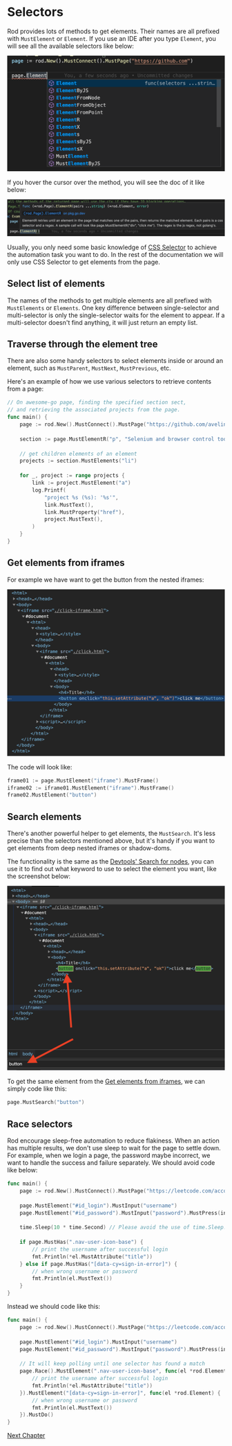 # Selectors

Rod provides lots of methods to get elements. Their names are all prefixed with
`MustElement` or `Element`. If you use an IDE after you type `Element`, you will
see all the available selectors like below:

![ide-selectors](ide-selectors.png)

If you hover the cursor over the method, you will see the doc of it like below:

![ide-doc](ide-doc.png)

Usually, you only need some basic knowledge of [CSS Selector](css-selector) to achieve the automation task you want to do.
In the rest of the documentation we will only use CSS Selector to get elements from the page.

## Select list of elements

The names of the methods to get multiple elements are all prefixed with `MustElements` or `Elements`.
One key difference between single-selector and multi-selector is only the single-selector waits for the
element to appear. If a multi-selector doesn't find anything, it will just return an empty list.

## Traverse through the element tree

There are also some handy selectors to select elements inside or around an element, such as
`MustParent`, `MustNext`, `MustPrevious`, etc.

Here's an example of how we use various selectors to retrieve contents from a page:

```go
// On awesome-go page, finding the specified section sect,
// and retrieving the associated projects from the page.
func main() {
	page := rod.New().MustConnect().MustPage("https://github.com/avelino/awesome-go")

	section := page.MustElementR("p", "Selenium and browser control tools").MustNext()

	// get children elements of an element
	projects := section.MustElements("li")

	for _, project := range projects {
		link := project.MustElement("a")
		log.Printf(
			"project %s (%s): '%s'",
			link.MustText(),
			link.MustProperty("href"),
			project.MustText(),
		)
	}
}
```

## Get elements from iframes

For example we have want to get the button from the nested iframes:

![iframes](iframes.png)

The code will look like:

```go
frame01 := page.MustElement("iframe").MustFrame()
iframe02 := iframe01.MustElement("iframe").MustFrame()
frame02.MustElement("button")
```

## Search elements

There's another powerful helper to get elements, the `MustSearch`. It's less precise than the selectors mentioned above,
but it's handy if you want to get elements from deep nested iframes or shadow-doms.

The functionality is the same as the [Devtools' Search for nodes](https://developers.google.com/web/tools/chrome-devtools/dom#search), you can use it to find out what keyword to use to select the element you want,
like the screenshot below:

![search](search.png)

To get the same element from the [Get elements from iframes](#get-elements-from-iframes), we can simply code like this:

```go
page.MustSearch("button")
```

## Race selectors

Rod encourage sleep-free automation to reduce flakiness.
When an action has multiple results, we don't use sleep to wait for the page to settle down.
For example, when we login a page, the password maybe incorrect, we want to handle the success and failure separately.
We should avoid code like below:

```go
func main() {
	page := rod.New().MustConnect().MustPage("https://leetcode.com/accounts/login/")

	page.MustElement("#id_login").MustInput("username")
	page.MustElement("#id_password").MustInput("password").MustPress(input.Enter)

	time.Sleep(10 * time.Second) // Please avoid the use of time.Sleep!

	if page.MustHas(".nav-user-icon-base") {
		// print the username after successful login
		fmt.Println(*el.MustAttribute("title"))
	} else if page.MustHas("[data-cy=sign-in-error]") {
		// when wrong username or password
		fmt.Println(el.MustText())
	}
}
```

Instead we should code like this:

```go
func main() {
	page := rod.New().MustConnect().MustPage("https://leetcode.com/accounts/login/")

	page.MustElement("#id_login").MustInput("username")
	page.MustElement("#id_password").MustInput("password").MustPress(input.Enter)

	// It will keep polling until one selector has found a match
	page.Race().MustElement(".nav-user-icon-base", func(el *rod.Element) {
		// print the username after successful login
		fmt.Println(*el.MustAttribute("title"))
	}).MustElement("[data-cy=sign-in-error]", func(el *rod.Element) {
		// when wrong username or password
		fmt.Println(el.MustText())
	}).MustDo()
}
```

[Next Chapter](/events.md)
